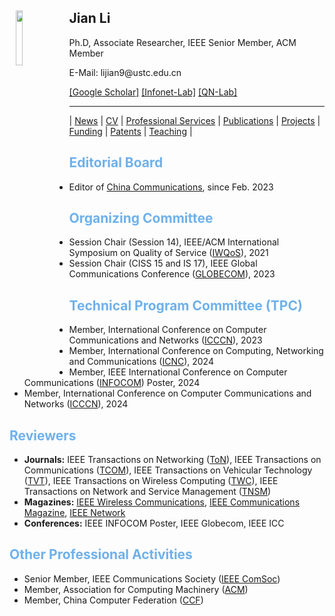 <body>
  <img align="left" width="15%" height="15%" hspace = 10 src="/homepage/images/Photo-lijian.JPG"/>
    <span>
      <h2 size="8" face="" color="black">Jian Li</h2>
      <p>
        Ph.D, Associate Researcher, IEEE Senior Member, ACM Member
      </p>
      <p>
        E-Mail: lijian9@ustc.edu.cn
      </p>
      <p>
        <a href="https://scholar.google.com/citations?user=ZuP2MtEAAAAJ&hl=zh-CN">[Google Scholar]</a> <a href="http://if.ustc.edu.cn/member.php">[Infonet-Lab]</a> <a href="https://qnlab-ustc.com/">[QN-Lab]</a>
      </p>
    </span>
</body>

***

| [News](/homepage/) | [CV](/homepage/CV.html) | [Professional Services](/homepage/services.html) | [Publications](/homepage/publications.html) | [Projects](/homepage/projects.html) | [Funding](/homepage/funding.html) | [Patents](/homepage/patents.html) | [Teaching](/homepage/teaching.html) |  

## <font color=#6EB1EC>Editorial Board</font>
* Editor of [China Communications](http://www.cic-chinacommunications.cn/EN/column/column12.shtml), since Feb. 2023

## <font color=#6EB1EC>Organizing Committee</font>
* Session Chair (Session 14), IEEE/ACM International Symposium on Quality of Service ([IWQoS](https://iwqos2023.ieee-iwqos.org/)), 2021  
* Session Chair (CISS 15 and IS 17), IEEE Global Communications Conference ([GLOBECOM](https://globecom2023.ieee-globecom.org/technical-program#S1569622219)), 2023  

## <font color=#6EB1EC>Technical Program Committee (TPC)</font>
* Member, International Conference on Computer Communications and Networks ([ICCCN](http://www.icccn.org/index.html)), 2023  
* Member, International Conference on Computing, Networking and Communications ([ICNC](http://www.conf-icnc.org/2024/)), 2024  
* Member, IEEE International Conference on Computer Communications ([INFOCOM](https://infocom2024.ieee-infocom.org/)) Poster, 2024
* Member, International Conference on Computer Communications and Networks ([ICCCN](http://www.icccn.org/index.html)), 2024  

## <font color=#6EB1EC>Reviewers</font>
* **Journals:**  IEEE Transactions on Networking ([ToN](https://mc.manuscriptcentral.com/tnet-ieee)), IEEE Transactions on Communications ([TCOM](https://mc.manuscriptcentral.com/tCOM)), IEEE Transactions on Vehicular Technology ([TVT](https://mc.manuscriptcentral.com/tvt-ieee)), IEEE Transactions on Wireless Computing ([TWC](https://mc.manuscriptcentral.com/twc)), IEEE Transactions on Network and Service Management ([TNSM](https://mc.manuscriptcentral.com/tnsm))
* **Magazines:**  [IEEE Wireless Communications](https://mc.manuscriptcentral.com/ieee-wcm), [IEEE Communications Magazine](https://mc.manuscriptcentral.com/commag-ieee), [IEEE Network](https://mc.manuscriptcentral.com/network-ieee)
* **Conferences:**  IEEE INFOCOM Poster, IEEE Globecom, IEEE ICC


## <font color=#6EB1EC>Other Professional Activities</font>
* Senior Member, IEEE Communications Society ([IEEE ComSoc](https://www.comsoc.org/))
* Member, Association for Computing Machinery ([ACM](https://www.acm.org/))
* Member, China Computer Federation ([CCF](https://www.ccf.org.cn/))


